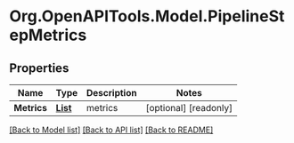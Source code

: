 # Org.OpenAPITools.Model.PipelineStepMetrics
## Properties

Name | Type | Description | Notes
------------ | ------------- | ------------- | -------------
**Metrics** | [**List<Metric>**](Metric.md) | metrics | [optional] [readonly] 

[[Back to Model list]](../README.md#documentation-for-models) [[Back to API list]](../README.md#documentation-for-api-endpoints) [[Back to README]](../README.md)

